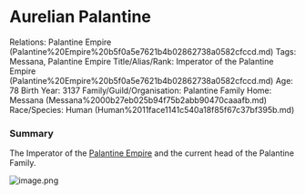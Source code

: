 # Aurelian Palantine

Relations: Palantine Empire (Palantine%20Empire%20b5f0a5e7621b4b02862738a0582cfccd.md) 
Tags: Messana, Palantine Empire
Title/Alias/Rank: Imperator of the Palantine Empire (Palantine%20Empire%20b5f0a5e7621b4b02862738a0582cfccd.md) 
Age: 78
Birth Year: 3137
Family/Guild/Organisation: Palantine Family
Home: Messana (Messana%2000b27eb025b94f75b2abb90470caaafb.md) 
Race/Species: Human (Human%2011face1141c540a18f85f67c37bf395b.md)

### Summary

The Imperator of the [Palantine Empire](Palantine%20Empire%20b5f0a5e7621b4b02862738a0582cfccd.md) and the current head of the Palantine Family. 

![image.png](image%20132.png)